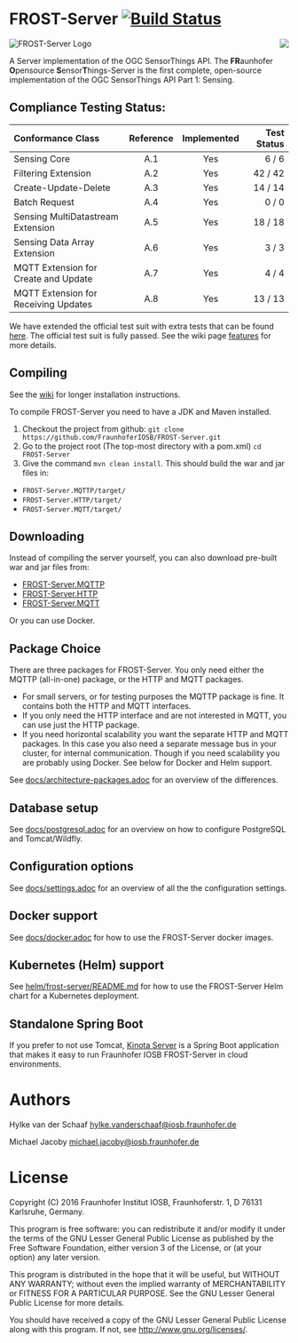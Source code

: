# FROST-Server [![Build Status](https://travis-ci.org/FraunhoferIOSB/FROST-Server.svg?branch=master)](https://travis-ci.org/FraunhoferIOSB/FROST-Server)

![FROST-Server Logo](https://raw.githubusercontent.com/FraunhoferIOSB/FROST-Server/master/images/FROST-Server-darkgrey.png)
<a href="http://www.opengeospatial.org/resource/products/details/?pid=1371"><img align="right" src ="https://raw.githubusercontent.com/FraunhoferIOSB/FROST-Server/master/images/Certified_OGC_Compliant_Logo_Web.png"/></a>

A Server implementation of the OGC SensorThings API. The **FR**aunhofer **O**pensource **S**ensor**T**hings-Server
is the first complete, open-source implementation of the OGC SensorThings API Part 1: Sensing.


## Compliance Testing Status:

| Conformance Class                     | Reference | Implemented |Test Status |
|:--------------------------------------|:---------:|:-----------:|-----------:|
| Sensing Core                          | A.1       | Yes         |   6 /  6   |
| Filtering Extension                   | A.2       | Yes         |  42 / 42   |
| Create-Update-Delete                  | A.3       | Yes         |  14 / 14   |
| Batch Request                         | A.4       | Yes         |   0 /  0   |
| Sensing MultiDatastream Extension     | A.5       | Yes         |  18 / 18   |
| Sensing Data Array Extension          | A.6       | Yes         |   3 /  3   |
| MQTT Extension for Create and Update  | A.7       | Yes         |   4 /  4   |
| MQTT Extension for Receiving Updates  | A.8       | Yes         |  13 / 13   |

We have extended the official test suit with extra tests that can be found [here](https://github.com/FraunhoferIOSB/ets-sta10).
The official test suit is fully passed.
See the wiki page [features](https://github.com/FraunhoferIOSB/FROST-Server/wiki/Features) for more details.

## Compiling

See the [wiki](https://github.com/FraunhoferIOSB/FROST-Server/wiki) for longer installation instructions.

To compile FROST-Server you need to have a JDK and Maven installed.

1. Checkout the project from github: `git clone https://github.com/FraunhoferIOSB/FROST-Server.git`
2. Go to the project root (The top-most directory with a pom.xml) `cd FROST-Server`
3. Give the command `mvn clean install`. This should build the war and jar files in:
  * `FROST-Server.MQTTP/target/`
  * `FROST-Server.HTTP/target/`
  * `FROST-Server.MQTT/target/`

## Downloading

Instead of compiling the server yourself, you can also download pre-built war and jar files from:
* [FROST-Server.MQTTP](https://bintray.com/fraunhoferiosb/Maven/download_file?file_path=de%2Ffraunhofer%2Fiosb%2Filt%2FFROST-Server%2FFROST-Server.MQTTP%2F1.9.2%2FFROST-Server.MQTTP-1.9.2.war)
* [FROST-Server.HTTP](https://bintray.com/fraunhoferiosb/Maven/download_file?file_path=de%2Ffraunhofer%2Fiosb%2Filt%2FFROST-Server%2FFROST-Server.HTTP%2F1.9.2%2FFROST-Server.HTTP-1.9.2.war)
* [FROST-Server.MQTT](https://bintray.com/fraunhoferiosb/Maven/download_file?file_path=de%2Ffraunhofer%2Fiosb%2Filt%2FFROST-Server%2FFROST-Server.MQTT%2F1.9.2%2FFROST-Server.MQTT-1.9.2-jar-with-dependencies.jar)

Or you can use Docker.

## Package Choice

There are three packages for FROST-Server. You only need either the MQTTP (all-in-one) package, or the HTTP and MQTT packages.
* For small servers, or for testing purposes the MQTTP package is fine. It contains both the HTTP and MQTT interfaces.
* If you only need the HTTP interface and are not interested in MQTT, you can use just the HTTP package.
* If you need horizontal scalability you want the separate HTTP and MQTT packages. In this case you also need a separate message bus in your cluster, for internal communication. Though if you need scalability you are probably using Docker. See below for Docker and Helm support.

See [docs/architecture-packages.adoc](docs/architecture-packages.adoc) for an overview of the differences.

## Database setup

See [docs/postgresql.adoc](docs/postgresql.adoc) for an overview on how to configure PostgreSQL and Tomcat/Wildfly.

## Configuration options

See [docs/settings.adoc](docs/settings.adoc) for an overview of all the the configuration settings.

## Docker support

See [docs/docker.adoc](docs/docker.adoc) for how to use the FROST-Server docker images.

## Kubernetes (Helm) support

See [helm/frost-server/README.md](helm/frost-server/README.md) for how to use the FROST-Server Helm chart for a Kubernetes deployment.

## Standalone Spring Boot

If you prefer to not use Tomcat, [Kinota Server](https://github.com/kinota/kinota-server) is a
Spring Boot application that makes it easy to run Fraunhofer IOSB FROST-Server in cloud environments.

# Authors

Hylke van der Schaaf
hylke.vanderschaaf@iosb.fraunhofer.de

Michael Jacoby
michael.jacoby@iosb.fraunhofer.de


# License

Copyright (C) 2016 Fraunhofer Institut IOSB, Fraunhoferstr. 1, D 76131
Karlsruhe, Germany.

This program is free software: you can redistribute it and/or modify
it under the terms of the GNU Lesser General Public License as published by
the Free Software Foundation, either version 3 of the License, or
(at your option) any later version.

This program is distributed in the hope that it will be useful,
but WITHOUT ANY WARRANTY; without even the implied warranty of
MERCHANTABILITY or FITNESS FOR A PARTICULAR PURPOSE.  See the
GNU Lesser General Public License for more details.

You should have received a copy of the GNU Lesser General Public License
along with this program.  If not, see <http://www.gnu.org/licenses/>.
